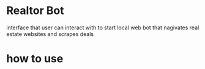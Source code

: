 # Realtor Bot

interface that user can interact with to start local web bot that nagivates real estate websites and scrapes deals

# how to use

